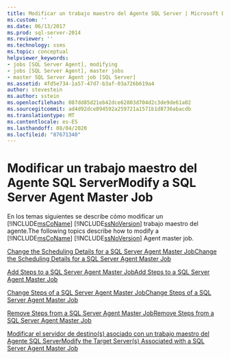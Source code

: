 ```yaml
---
title: Modificar un trabajo maestro del Agente SQL Server | Microsoft Docs
ms.custom: ''
ms.date: 06/13/2017
ms.prod: sql-server-2014
ms.reviewer: ''
ms.technology: ssms
ms.topic: conceptual
helpviewer_keywords:
- jobs [SQL Server Agent], modifying
- jobs [SQL Server Agent], master jobs
- master SQL Server Agent job [SQL Server]
ms.assetid: 4fd5e734-1a57-47d7-b3af-03a726b619a4
author: stevestein
ms.author: sstein
ms.openlocfilehash: 087dd85d21eb42dce62803d704d2c3de9de61a02
ms.sourcegitcommit: ad4d92dce894592a259721a1571b1d8736abacdb
ms.translationtype: MT
ms.contentlocale: es-ES
ms.lasthandoff: 08/04/2020
ms.locfileid: "87671340"
---
```

# <a name="modify-a-sql-server-agent-master-job"></a><span data-ttu-id="208cc-102">Modificar un trabajo maestro del Agente SQL Server</span><span class="sxs-lookup"><span data-stu-id="208cc-102">Modify a SQL Server Agent Master Job</span></span>
  <span data-ttu-id="208cc-103">En los temas siguientes se describe cómo modificar un [!INCLUDE[msCoName](../../includes/msconame-md.md)] [!INCLUDE[ssNoVersion](../../includes/ssnoversion-md.md)] trabajo maestro del agente.</span><span class="sxs-lookup"><span data-stu-id="208cc-103">The following topics describe how to modify a [!INCLUDE[msCoName](../../includes/msconame-md.md)] [!INCLUDE[ssNoVersion](../../includes/ssnoversion-md.md)] Agent master job.</span></span>  
  
 [<span data-ttu-id="208cc-104">Change the Scheduling Details for a SQL Server Agent Master Job</span><span class="sxs-lookup"><span data-stu-id="208cc-104">Change the Scheduling Details for a SQL Server Agent Master Job</span></span>](change-the-scheduling-details-for-a-sql-server-agent-master-job.md)  
  
 [<span data-ttu-id="208cc-105">Add Steps to a SQL Server Agent Master Job</span><span class="sxs-lookup"><span data-stu-id="208cc-105">Add Steps to a SQL Server Agent Master Job</span></span>](../object/add-steps-to-a-sql-server-agent-master-job.md)  
  
 [<span data-ttu-id="208cc-106">Change Steps of a SQL Server Agent Master Job</span><span class="sxs-lookup"><span data-stu-id="208cc-106">Change Steps of a SQL Server Agent Master Job</span></span>](change-steps-of-a-sql-server-agent-master-job.md)  
  
 [<span data-ttu-id="208cc-107">Remove Steps from a SQL Server Agent Master Job</span><span class="sxs-lookup"><span data-stu-id="208cc-107">Remove Steps from a SQL Server Agent Master Job</span></span>](remove-steps-from-a-sql-server-agent-master-job.md)  
  
 [<span data-ttu-id="208cc-108">Modificar el servidor de destino&#40;s&#41; asociado con un trabajo maestro del Agente SQL Server</span><span class="sxs-lookup"><span data-stu-id="208cc-108">Modify the Target Server&#40;s&#41; Associated with a SQL Server Agent Master Job</span></span>](modify-the-target-server-s-associated-with-a-sql-server-agent-master-job.md)  
  
  
